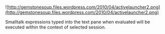 ![http://gemstonesoup.files.wordpress.com/2010/04/activelauncher2.png](http://gemstonesoup.files.wordpress.com/2010/04/activelauncher2.png)

Smalltalk expressions typed into the text pane when evaluated will be executed within the context of selected session.